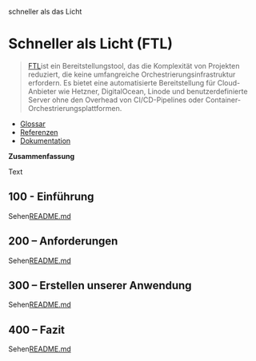 schneller als das Licht

# Schneller als Licht (FTL)

> [FTL](https://github.com/yarlson/ftl)ist ein Bereitstellungstool, das die Komplexität von Projekten reduziert, die keine umfangreiche Orchestrierungsinfrastruktur erfordern. Es bietet eine automatisierte Bereitstellung für Cloud-Anbieter wie Hetzner, DigitalOcean, Linode und benutzerdefinierte Server ohne den Overhead von CI/CD-Pipelines oder Container-Orchestrierungsplattformen.

-   [Glossar](./GLOSSARY.md)
-   [Referenzen](./REFERENCES.md)
-   [Dokumentation](./DOCUMENTATION.md)

**Zusammenfassung**

Text

## 100 - Einführung

Sehen[README.md](./100/README.md)

## 200 – Anforderungen

Sehen[README.md](./200/README.md)

## 300 – Erstellen unserer Anwendung

Sehen[README.md](./300/README.md)

## 400 – Fazit

Sehen[README.md](./400/README.md)

